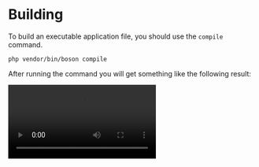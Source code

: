 # Building

<show-structure for="chapter" depth="2"/>

To build an executable application file, you should use the `compile` command.

```shell
php vendor/bin/boson compile
```

After running the command you will get something like the following result:

<video src="compilation.webm" preview-src="compilation.png" />

This command will compile your application into single executable file.
This is enough to distribute the application. NO dependencies (`php`, `node`,
`electron`, etc.) are required anymore. Everything you need will already be
included inside and ready to work!

## Cross-compilation

The following platforms and architectures are available 
for building the application:

- `Windows`
  - `amd64` (`x86_64`)
- `Linux`
  - `amd64` (`x86_64`)
  - `aarch64` (`arm64`)
- `macOS`
  - `amd64` (`x86_64`)
  - `aarch64` (`arm64`)

<note>
The same applies to <code>boson-php/runtime</code>. At the moment, only 
these platforms are supported, even if you distribute the application 
as source code, without building.
</note>